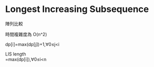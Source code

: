 # Longest Increasing Subsequence

陣列比較

時間複雜度為 O(n^2) 

dp[i]=max(dp[j])+1,∀0≤j<i

LIS 
length
​	
 =max(dp[i]),∀0≤i<n